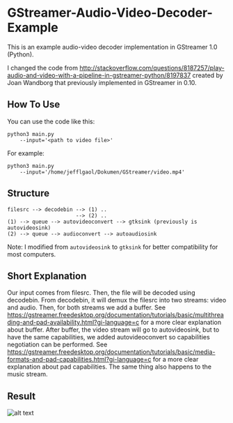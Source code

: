 # GStreamer-Audio-Video-Decoder-Example
This is an example audio-video decoder implementation in GStreamer 1.0 (Python).

I changed the code from http://stackoverflow.com/questions/8187257/play-audio-and-video-with-a-pipeline-in-gstreamer-python/8197837 created by Joan Wandborg that previously implemented in GStreamer in 0.10.

## How To Use
You can use the code like this:
```
python3 main.py
    --input='<path to video file>'
```
For example:
```
python3 main.py
    --input='/home/jefflgaol/Dokumen/GStreamer/video.mp4'
```

## Structure
```
filesrc --> decodebin --> (1) ..
                      --> (2) ..
(1) --> queue --> autovideoconvert --> gtksink (previously is autovideosink)
(2) --> queue --> audioconvert --> autoaudiosink
```
Note: I modified from ```autovideosink``` to ```gtksink``` for better compatibility for most computers.

## Short Explanation
Our input comes from filesrc. Then, the file will be decoded using decodebin. From decodebin, it will demux the filesrc into two streams: video and audio. Then, for both streams we add a buffer. See https://gstreamer.freedesktop.org/documentation/tutorials/basic/multithreading-and-pad-availability.html?gi-language=c for a more clear explanation about buffer. After buffer, the video stream will go to autovideosink, but to have the same capabilities, we added autovideoconvert so capabilities negotiation can be performed. See https://gstreamer.freedesktop.org/documentation/tutorials/basic/media-formats-and-pad-capabilities.html?gi-language=c for a more clear explanation about pad capabilities. The same thing also happens to the music stream.

## Result
![alt text](https://github.com/jefflgaol/GStreamer-Audio-Video-Decoder-Example/blob/master/test.gif)
